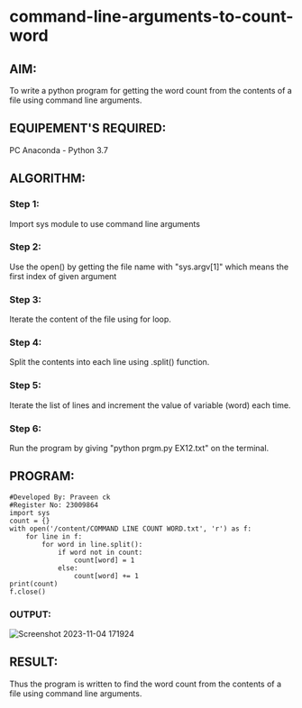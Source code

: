 # command-line-arguments-to-count-word
## AIM:
To write a python program for getting the word count from the contents of a file using command line arguments.
## EQUIPEMENT'S REQUIRED: 
PC
Anaconda - Python 3.7
## ALGORITHM: 
### Step 1:
 Import sys module to use command line arguments
### Step 2: 
Use the open() by getting the file name with "sys.argv[1]" which means the first index of given argument 
### Step 3: 
Iterate the content of the file using for loop.
### Step 4:  
Split the contents into each line using .split() function.
### Step 5: 
Iterate the list of lines and increment the value of variable (word) each time.
### Step 6: 
Run the program by giving "python prgm.py EX12.txt" on the terminal.
## PROGRAM:
```
#Developed By: Praveen ck
#Register No: 23009864
import sys
count = {}
with open('/content/COMMAND LINE COUNT WORD.txt', 'r') as f:
    for line in f:
        for word in line.split():
            if word not in count:
                count[word] = 1
            else:
                count[word] += 1
print(count)
f.close()
```
### OUTPUT:

![Screenshot 2023-11-04 171924](https://github.com/swethaselvarajm/command-line-arguments-to-count-word/assets/119525603/8b3a4901-dcfe-4874-8936-4dfa0779bf19)

## RESULT:
Thus the program is written to find the word count from the contents of a file using command line arguments.
